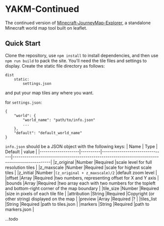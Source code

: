 # YAKM-Continued

The continued version of [Minecraft-JourneyMap-Explorer](https://github.com/wfjsw/Minecraft-JourneyMap-Explorer), a standalone Minecraft world map tool built on leaflet.

## Quick Start
Clone the repository, use `npm install` to install dependencies, and then use `npm run build` to pack the site.
You'll need the tile files and settings to display.
Create the static file directory as follows:
```
dist
    static:
        settings.json  
```
and put your map tiles any where you want.

for `settings.json`:
```
{
    "world": {
        "world_name": "path/to/info.json"
        ...
    },
    "default": "default_world_name"
}
```

`info.json` should be a JSON object with the following keys:
|        Name        |   Type   | Default                        |     value                                                                                       |
|--------------------|----------|--------------------------------|-------------------------------------------------------------------------------------------------|
|z_original          |Number    |Required                        |scale level for full resolution tiles                                                            |
|z_maxscale          |Number    |Required                        |scale for highest scale tiles                                                                    |
|z_initial           |Number    |`(z_original + z_maxscale)/2`   |default zoom level                                                                               |
|offset              |Array     |Required                        |two numbers, representing offset for X and Y axis                                                |
|bounds              |Array     |Required                        |two array each with two numbers for the topleft and bottom-right corner of the map boundary      |
|tile_size           |Number    |Required                        |size in pixels of each tile file                                                                 |
|attribution         |String    |Required                        |Copyright (or other string) displayed on the map                                                 |
|preview             |Array     |Required                        |?                                                                                                |
|tiles_list          |String    |Required                        |path to tiles.json                                                                               |
|markers             |String    |Required                        |path to markers.json                                                                             |

...todo
